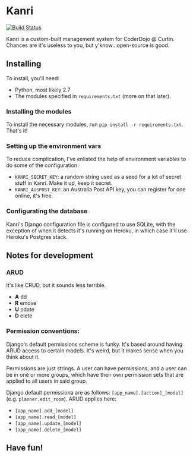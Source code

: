 # Kanri
[![Build Status](https://travis-ci.org/KyeRussell/kanri.svg?branch=master)](https://travis-ci.org/KyeRussell/kanri)

Kanri is a custom-built management system for CoderDojo @ Curtin. Chances are it's useless to you, but y'know...open-source is good.

## Installing
To install, you'll need:

- Python, most likely 2.7
- The modules specified in `requirements.txt` (more on that later).

### Installing the modules
To install the necessary modules, run `pip install -r requirements.txt`.
That's it!

### Setting up the environment vars
To reduce complication, I've enlisted the help of environment variables to do some of the configuration:
- `KANRI_SECRET_KEY`: a random string used as a seed for a lot of secret stuff in Kanri. Make it up, keep it secret.
- `KANRI_AUSPOST_KEY`: an Australia Post API key, you can register for one online, it's free.

### Configurating the database
Kanri's Django configuration file is configured to use SQLite, with the exception of when it detects it's running on
Heroku, in which case it'll use Heroku's Postgres stack.

## Notes for development 

### ARUD
It's like CRUD, but it sounds less terrible.

- **A** dd
- **R** emove
- **U** pdate
- **D** elete

### Permission conventions:
Django's default permissions scheme is funky. It's based around having ARUD access to certain models. It's weird, but it
makes sense when you think about it.

Permissions are just strings. A user can have permissions, and a user can be in one or more groups, which have their own permission
sets that are applied to all users in said group.

Django default permissiona are as follows: `[app_name].[action]_[model]` (e.g. `planner.edit_room`). ARUD applies here:

- `[app_name].add_[model]`
- `[app_name].read_[model]`
- `[app_name].update_[model]`
- `[app_name].delete_[model]`


## Have fun!

